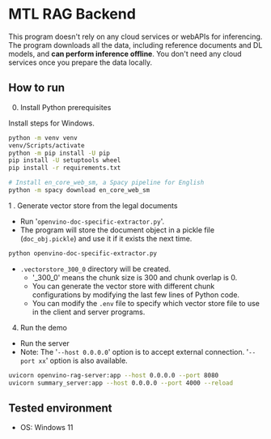 # MTL RAG Backend

This program doesn't rely on any cloud services or webAPIs for inferencing. The program downloads all the data, including reference documents and DL models, and **can perform inference offline**. You don't need any cloud services once you prepare the data locally. 

## How to run

0. Install Python prerequisites

Install steps for Windows.
```sh
python -m venv venv
venv/Scripts/activate
python -m pip install -U pip
pip install -U setuptools wheel
pip install -r requirements.txt

# Install en_core_web_sm, a Spacy pipeline for English
python -m spacy download en_core_web_sm
```


1 . Generate vector store from the legal documents
- Run '`openvino-doc-specific-extractor.py`'.
- The program will store the document object in a pickle file (`doc_obj.pickle`) and use it if it exists the next time.
```sh
python openvino-doc-specific-extractor.py
```
- `.vectorstore_300_0` directory will be created.
	- '_300_0' means the chunk size is 300 and chunk overlap is 0.
	- You can generate the vector store with different chunk configurations by modifying the last few lines of Python code.
	- You can modify the `.env` file to specify which vector store file to use in the client and server programs. 


4. Run the demo
- Run the server
- Note: The '`--host 0.0.0.0`' option is to accept external connection. '`--port xx`' option is also available.
```sh
uvicorn openvino-rag-server:app --host 0.0.0.0 --port 8080
uvicorn summary_server:app --host 0.0.0.0 --port 4000 --reload
```



## Tested environment
- OS: Windows 11
